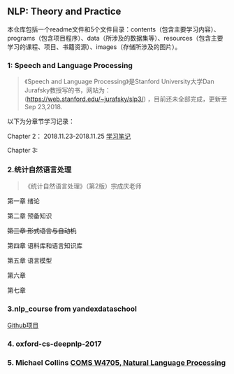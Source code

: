 ## NLP: Theory and Practice

本仓库包括一个readme文件和5个文件目录：contents（包含主要学习内容）、programs（包含项目程序）、data（所涉及的数据集等）、resources（包含主要学习的课程、项目、书籍资源）、images（存储所涉及的图片）。

### 1:  Speech and Language Processing

> 《Speech and Language Processing》是Stanford University大学Dan Jurafsky教授写的书，网站为：(https://web.stanford.edu/~jurafsky/slp3/) ，目前还未全部完成，更新至Sep 23,2018.



以下为分章节学习记录：

Chapter 2： 2018.11.23-2018.11.25 [学习笔记](https://github.com/yanmengk/NLP-TP/blob/master/contents/SLP_Learning.md)

Chapter 3:    



### 2.统计自然语言处理

> 《统计自然语言处理》（第2版）宗成庆老师

第一章 绪论

第二章 预备知识

~~第三章 形式语言与自动机~~

第四章 语料库和语言知识库

第五章 语言模型

第六章 

第七章





### 3.nlp_course from yandexdataschool 

[Github项目](https://github.com/yandexdataschool/nlp_course)

### 4. oxford-cs-deepnlp-2017

### 5. Michael Collins [COMS W4705, Natural Language Processing](http://www.cs.columbia.edu/~mcollins/cs4705-fall2018/)



